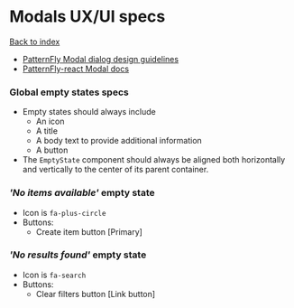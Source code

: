 # Modals UX/UI specs

[Back to index](../index.md)

* [PatternFly Modal dialog design guidelines](https://www.patternfly.org/v4/design-guidelines/usage-and-behavior/empty-state)
* [PatternFly-react Modal docs](https://www.patternfly.org/v4/documentation/react/components/emptystate)

### Global empty states specs
* Empty states should always include
  * An icon
  * A title
  * A body text to provide additional information
  * A button
* The `EmptyState` component should always be aligned both horizontally and vertically to the center of its parent container.


### _'No items available'_ empty state
* Icon is `fa-plus-circle`
* Buttons:
  * Create item button [Primary]


### _'No results found'_ empty state
* Icon is `fa-search`
* Buttons:
  * Clear filters button [Link button]
